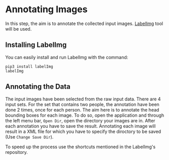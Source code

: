 # Annotating Images
In this step, the aim is to annotate the collected input images. [LabelImg](https://github.com/heartexlabs/labelImg) tool will be used. 
## Installing LabelImg
You can easily install and run LabelImg with the command:
```
pip3 install labelImg
labelImg
```
## Annotating the Data
The input images have been selected from the raw input data. There are 4 input sets. For the set that contains two people, the annotation have been done 2 times, once for each person.
The aim here is to annotate the head bounding boxes for each image. To do so, open the application and through the left menu bar, `Open Dir`, open the directory your images are in. After each annotation you have to save the result. Annotating each image will result in a XML file for which you have to specify the diroctory to be saved (Use `Change Save Dir`). 

To speed up the process use the shortcuts mentioned in the LabelImg's repository.